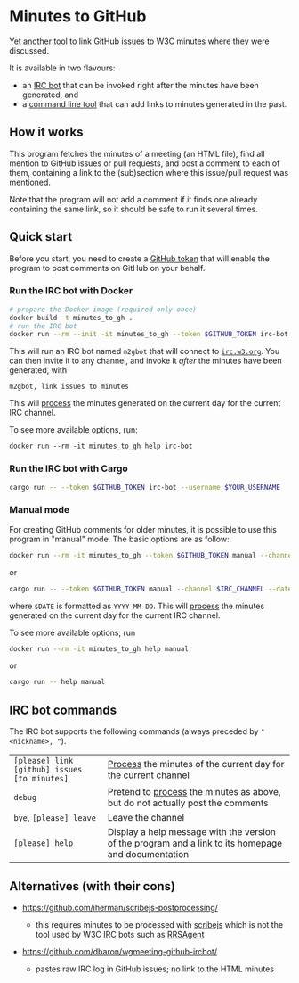 Minutes to GitHub
=================

[Yet another](#alternatives-with-their-cons) tool to link GitHub issues to W3C minutes where they were discussed.

It is available in two flavours:

* an [IRC bot](#irc-bot-commands) that can be invoked right after the minutes have been generated, and
* a [command line tool](#manual-mode) that can add links to minutes generated in the past.

How it works
------------

This program fetches the minutes of a meeting (an HTML file),
find all mention to GitHub issues or pull requests,
and post a comment to each of them,
containing a link to the (sub)section where this issue/pull request was mentioned.

Note that the program will not add a comment if it finds one already containing the same link,
so it should be safe to run it several times.

Quick start
-----------

Before you start, you need to create a [GitHub token](https://github.com/settings/tokens)
that will enable the program to post comments on GitHub on your behalf.

### Run the IRC bot with Docker

```bash
# prepare the Docker image (required only once)
docker build -t minutes_to_gh .
# run the IRC bot
docker run --rm --init -it minutes_to_gh --token $GITHUB_TOKEN irc-bot --username $YOUR_USERNAME
```

This will run an IRC bot named `m2gbot` that will connect to [`irc.w3.org`](https://irc.w3.org).
You can then invite it to any channel, and invoke it *after* the minutes have been generated, with
```
m2gbot, link issues to minutes
```
This will [process](#how-it-works) the minutes generated on the current day for the current IRC channel.

To see more available options, run:
```
docker run --rm -it minutes_to_gh help irc-bot
```


### Run the IRC bot with Cargo

```bash
cargo run -- --token $GITHUB_TOKEN irc-bot --username $YOUR_USERNAME
```

### Manual mode

For creating GitHub comments for older minutes, it is possible to use this program in "manual" mode.
The basic options are as follow:

```bash
docker run --rm -it minutes_to_gh --token $GITHUB_TOKEN manual --channel $IRC_CHANNEL --date $DATE
```
or
```bash
cargo run -- --token $GITHUB_TOKEN manual --channel $IRC_CHANNEL --date $DATE
```
where `$DATE` is formatted as `YYYY-MM-DD`.
This will [process](#how-it-works) the minutes generated on the current day for the current IRC channel.

To see more available options, run

```bash
docker run --rm -it minutes_to_gh help manual
```
or
```bash
cargo run -- help manual
```

IRC bot commands
----------------

The IRC bot supports the following commands (always preceded by `"<nickname>, "`).

<table>
  <tr>
    <td>
      <code>[please] link [github] issues [to minutes]</code>
    <td>
       <a href="#how-it-works">Process</a> the minutes of the current day for the current channel
  <tr>
    <td>
      <code>debug</code>
    <td>
      Pretend to <a href="#how-it-works">process</a> the minutes as above, but do not actually post the comments
  <tr>
    <td>
      <code>bye</code>, <code>[please] leave</code>
    <td>
      Leave the channel
  <tr>
    <td>
      <code>[please] help</code>
    <td>
      Display a help message with the version of the program and a link to its homepage and documentation
</table>


Alternatives (with their cons)
------------------------------

* https://github.com/iherman/scribejs-postprocessing/

  - this requires minutes to be processed with [scribejs](https://github.com/w3c/scribejs)
    which is not the tool used by W3C IRC bots such as [RRSAgent](https://www.w3.org/2002/03/RRSAgent)

* https://github.com/dbaron/wgmeeting-github-ircbot/

  - pastes raw IRC log in GitHub issues; no link to the HTML minutes
